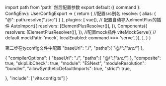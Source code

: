 <!-- 第一步在vite中导入 -->

import path from 'path'
然后配置参数
export default ({ command }: ConfigEnv): UserConfigExport => {
return {
//配置src别名
resolve: {
alias: {
"@": path.resolve("./src")
}
},
plugins: [
vue(),
// 配置自动导入elmentPlus的插件
AutoImport({
resolvers: [ElementPlusResolver()],
}),
Components({
resolvers: [ElementPlusResolver()],
}),
//配置mock插件
viteMockServe({
// default
mockPath: 'mock',
localEnabled: command === 'serve',
}),
],
}
}

第二步在tyconfig文件中配置
"baseUrl": "./",
"paths":{
"@/_":["src/_"]
},

{
"compilerOptions": {
"baseUrl": "./",
"paths":{
"@/_":["src/_"]
},
"composite": true,
"skipLibCheck": true,
"module": "ESNext",
"moduleResolution": "bundler",
"allowSyntheticDefaultImports": true,
"strict": true,

},
"include": ["vite.config.ts"]
}
